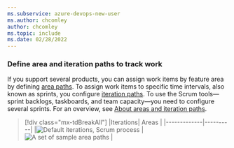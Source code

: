 ```yaml
---
ms.subservice: azure-devops-new-user
ms.author: chcomley
author: chcomley
ms.topic: include
ms.date: 02/28/2022
---
```


<a id="areas-iterations"></a>

### Define area and iteration paths to track work

If you support several products, you can assign work items by feature area by defining [area paths](../../organizations/settings/set-area-paths.md). To assign work items to specific time intervals, also known as sprints, you configure [iteration paths](../../organizations/settings/set-iteration-paths-sprints.md). To use the Scrum tools&mdash;sprint backlogs, taskboards, and team capacity&mdash;you need to configure several sprints. For an overview, see [About areas and iteration paths](../../organizations/settings/about-areas-iterations.md).  


> [!div class="mx-tdBreakAll"] 
> |Iterations| Areas |
> |-------------|----------| 
> |![Default iterations, Scrum process](../../organizations/settings/media/areas/areas-iterations-iterations-intro-ts-2016.png) | ![A set of sample area paths](../../organizations/settings/media/areas/areas-iterations-areas-intro-ts-2016.png) | 
 